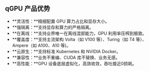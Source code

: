 
## qGPU 产品优势

- **灵活性：**精细配置 GPU 算力占比和显存大小。
- **强隔离：**支持显存和算力的严格隔离。
- **在离线：**支持业界唯一在离线混部能力，GPU 利用率压榨到极致。
- **覆盖度：**支持主流架构 Volta（如 V100 等）、Turing（如 T4 等）、Ampere（如 A100、A10 等)。
- **云原生：**支持标准 Kubernetes 和 NVIDIA Docker。
- **兼容性：**业务不重编、CUDA 库不替换、业务无感。
- **高性能：**GPU 设备底层虚拟化，高效收敛，吞吐接近0损耗。

